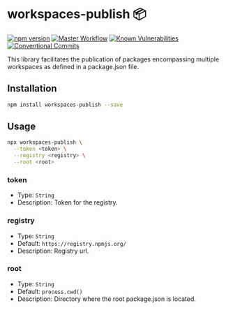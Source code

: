 # workspaces-publish 📦

[![npm version](https://badge.fury.io/js/workspaces-publish.svg)](https://badge.fury.io/js/workspaces-publish)
[![Master Workflow](https://github.com/Tada5hi/workspaces-publish/workflows/CI/badge.svg)](https://github.com/Tada5hi/workspaces-publish)
[![Known Vulnerabilities](https://snyk.io/test/github/Tada5hi/workspaces-publish/badge.svg?targetFile=package.json)](https://snyk.io/test/github/Tada5hi/workspaces-publish?targetFile=package.json)
[![Conventional Commits](https://img.shields.io/badge/Conventional%20Commits-1.0.0-%23FE5196?logo=conventionalcommits&logoColor=white)](https://conventionalcommits.org)

This library facilitates the publication of packages encompassing multiple workspaces as defined in a package.json file.

## Installation

```bash
npm install workspaces-publish --save
```

## Usage

```bash
npx workspaces-publish \
  --token <token> \
  --registry <registry> \
  --root <root>
```

### token
- Type: `String`
- Description: Token for the registry.

### registry
- Type: `String`
- Default: `https://registry.npmjs.org/`
- Description: Registry url.

### root
- Type: `String`
- Default: `process.cwd()`
- Description: Directory where the root package.json is located.
